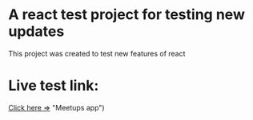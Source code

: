 # A react test project for testing new updates

This project was created to test new features of react

# Live test link:
[Click here =>]([https://velvety-bublanina-236570.netlify.app/]) "Meetups app")
